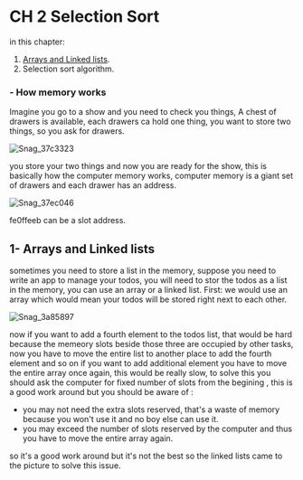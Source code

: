 # CH 2 Selection Sort

in this chapter:

1. [Arrays and Linked lists](#arrays).
2. Selection sort algorithm.

### - How memory works
Imagine you go to a show and you need to check you things, A chest of drawers is available, each drawers ca hold one thing, you want to store two things, so you ask for drawers.

![Snag_37c3323](https://user-images.githubusercontent.com/56140418/128434769-0272a090-ab74-4251-a945-3a007b617afd.png)

you store your two things and now you are ready for the show, this is basically how the computer memory works, computer memory is a giant set of drawers and each drawer has an address.

![Snag_37ec046](https://user-images.githubusercontent.com/56140418/128434935-1c6eba5b-dcf3-4861-8162-ab71cc4018aa.png)

fe0ffeeb can be a slot address.

<a name="arrays"/>

## 1- Arrays and Linked lists
sometimes you need to store a list in the memory, suppose you need to write an app to manage your todos, you will need to stor the todos as a list in the memory, you can use an array or a linked list.
First: we would use an array which would mean your todos will be stored right next to each other.

![Snag_3a85897](https://user-images.githubusercontent.com/56140418/128437892-55cd1323-ab54-4ab8-b5d9-672531849873.png)

now if you want to add a fourth element to the todos list, that would be hard because the memeory slots beside those three are occupied by other tasks, now you have to move the entire list to another place to add the fourth element and so on if you want to add additional element you have to move the entire array once again, this would be really slow, 
to solve this you should ask the computer for fixed number of slots from the begining , this is a good work around but you should be aware of : 
- you may not need the extra slots reserved, that's a waste of memory because you won't use it and no boy else can use it.
- you may exceed the number of slots reserved by the computer and thus you have to move the entire array again.

so it's a good work around but it's not the best so the linked lists came to the picture to solve this issue. 











